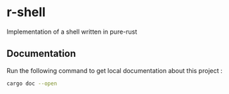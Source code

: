 # r-shell

Implementation of a shell written in pure-rust

## Documentation

Run the following command to get local documentation about this project : 

```bash
cargo doc --open
```
